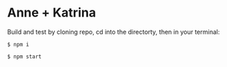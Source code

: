 # Anne + Katrina

Build and test by cloning repo, cd into the directorty, then in your terminal:

```
$ npm i

$ npm start
```
